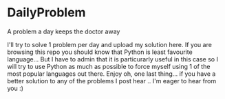 # DailyProblem
A problem a day keeps the doctor away

I'll try to solve 1 problem per day and upload my solution here. 
If you are browsing this repo you should know that Python is least favourite language... But I have to admin that it is particurarly useful in this case so I will try to use Python as much as possible to force myself using 1 of the most popular languages out there. 
Enjoy 
oh, one last thing... if you have a better solution to any of the problems I post hear .. I'm eager to hear from you :) 
